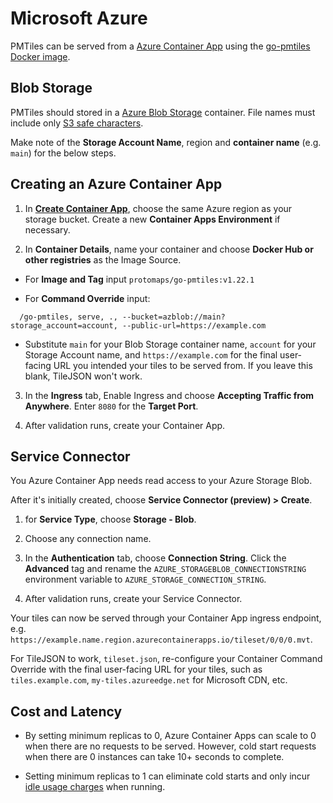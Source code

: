 # Microsoft Azure

PMTiles can be served from a [Azure Container App]() using the [go-pmtiles Docker image](https://hub.docker.com/repository/docker/protomaps/go-pmtiles/general).

## Blob Storage

PMTiles should stored in a [Azure Blob Storage](https://azure.microsoft.com/en-us/products/storage/blobs) container. File names must include only [S3 safe characters](https://docs.aws.amazon.com/AmazonS3/latest/userguide/object-keys.html#object-key-guidelines).

Make note of the **Storage Account Name**, region and **container name** (e.g. `main`) for the below steps.

## Creating an Azure Container App

1. In [**Create Container App**](https://portal.azure.com/#browse/Microsoft.App%2FcontainerApps), choose the same Azure region as your storage bucket. Create a new **Container Apps Environment** if necessary.

2. In **Container Details**, name your container and choose **Docker Hub or other registries** as the Image Source.

  * For **Image and Tag** input `protomaps/go-pmtiles:v1.22.1`

  * For **Command Override** input:

```
  /go-pmtiles, serve, ., --bucket=azblob://main?storage_account=account, --public-url=https://example.com
```

  * Substitute `main` for your Blob Storage container name, `account` for your Storage Account name, and `https://example.com` for the final user-facing URL you intended your tiles to be served from. If you leave this blank, TileJSON won't work.

3. In the **Ingress** tab, Enable Ingress and choose **Accepting Traffic from Anywhere**. Enter `8080` for the **Target Port**.

4. After validation runs, create your Container App.

## Service Connector

You Azure Container App needs read access to your Azure Storage Blob.

After it's initially created, choose **Service Connector (preview) > Create**.

1. for **Service Type**, choose **Storage - Blob**.

2. Choose any connection name. 

3. In the **Authentication** tab, choose **Connection String**. Click the **Advanced** tag and rename the `AZURE_STORAGEBLOB_CONNECTIONSTRING` environment variable to `AZURE_STORAGE_CONNECTION_STRING`.

4. After validation runs, create your Service Connector.

Your tiles can now be served through your Container App ingress endpoint, e.g. `https://example.name.region.azurecontainerapps.io/tileset/0/0/0.mvt`.

For TileJSON to work, `tileset.json`, re-configure your Container Command Override with the final user-facing URL for your tiles, such as `tiles.example.com`, `my-tiles.azureedge.net` for Microsoft CDN, etc.

## Cost and Latency

* By setting minimum replicas to 0, Azure Container Apps can scale to 0 when there are no requests to be served. However, cold start requests when there are 0 instances can take 10+ seconds to complete.

* Setting minimum replicas to 1 can eliminate cold starts and only incur [idle usage charges](https://azure.microsoft.com/en-us/pricing/details/container-apps/) when running. 





